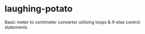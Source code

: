 # laughing-potato

Basic meter to centimeter converter utilising loops & if-else control statements.
